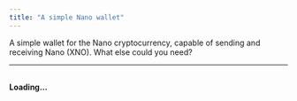 ```yaml
---
title: "A simple Nano wallet"
---
```


A simple wallet for the Nano cryptocurrency, capable of sending and receiving Nano (XNO). What else could you need?



<div id="walletDiv"><hr><br><strong id="msg">Loading...</strong><br></div>

<script src="https://cdn.jsdelivr.net/npm/nanocurrency/dist/nanocurrency.umd.js"></script>
<script>
'use strict';

const WORK_LOCAL = false;			// If false, work is requested from Nano Node
const SEED_ALPHABET_REGEX = new RegExp('^[0123456789abcdefABCDEF]{64}$');
  
var accountData = {};
accountData['XNO'] = {representative:'nano_1center16ci77qw5w69ww8sy4i4bfmgfhr81ydzpurm91cauj11jn6y3uc5y', 
						exchangeAddress:"nano_35h9s5h1z5xngccfcmtg8x858fbej16fyhhmrhcqyjqckeep9zognsmcwxqk",
						server:'https://proxy.powernode.cc/proxy', //'https://mynano.ninja/api/node';
						socket: 'wss://ws.powernode.cc/'}; // 'wss://ws.mynano.ninja/';
						
//////////////////////////////////////////////////////// All crypto helper functions

generateHTML('XNO');

let generateSeed = {};
let unitFromRaw = {};
let rawFromUnit = {};
let getAccountBalance = {};
let unpackSeed = {};
let receive = {};
let sendTo = {};
let checkSeed = {};
let getPending = {};

generateSeed['XNO'] = async function() {
	let preseed = await NanoCurrency.generateSeed();
	return preseed.toUpperCase();
};

checkSeed['XNO'] = function(seed) {	
	let seedPass = true;
	try { NanoCurrency.deriveSecretKey(seed, 0); }
	catch { seedPass = false; }
	return seedPass;
};

unpackSeed['XNO'] = function() {
	const privateKey = NanoCurrency.deriveSecretKey(accountData['XNO'].seed, 0);
	const publicKey = NanoCurrency.derivePublicKey(privateKey);
	const address = NanoCurrency.deriveAddress(publicKey).replace('xrb_', 'nano_');
	return {privateKey: privateKey, publicKey: publicKey, address: address};
}

unitFromRaw['XNO'] = function(bal) {
	let n = bal.toString();
	
	while (n.length < 30 + 1) {
		n = '0' + n;
	}
	let whole = n.substring(0, n.length - 30);	
	
	let cut = 0;
	while (n[n.length - 1 - cut] == '0' && cut < 30 - 2) cut++;
	let fraction = n.substring(n.length - 30, n.length - cut);
	
	return whole + '.' + fraction;	
	//return displayMoney(NanoCurrency.convert(bal, {from: 'raw', to: 'Nano'}));
};

rawFromUnit['XNO'] = function(bal) {	
	let parts = bal.toString().split(".");	
	let whole = parts[0];
	let fraction = '';
	if (parts.length > 1) fraction = parts[1];
	while (fraction.length < 30) {
		fraction += '0';
	}
	return `${whole}${fraction}`;	
}

getAccountBalance['XNO'] = function() {return post(accountData['XNO'].server, { action: 'account_balance',  account: accountData['XNO'].address });};
getPending['XNO'] = async function() {return (await post(accountData['XNO'].server, {action: 'pending', account: accountData['XNO'].address, source:true})).blocks;};

receive['XNO'] = async function(hash) {return nanoReceive('XNO', hash);};
async function nanoReceive(symbol, hash) {
	let coinTypeData = accountData[symbol];
	const {privateKey, publicKey, address} = unpackSeed[symbol]();
	console.log('Receiving in address '+ address +' from block '+ hash);
	let blockInfo = await post(coinTypeData.server, {action: 'block_info', json_block: true, hash: hash});
	let accountInfo = await post(coinTypeData.server, {action: 'account_info', representative: true, account: address});
	let old_balance = accountInfo.balance;
	let previous = accountInfo.frontier;
	let representative = accountInfo.representative;
	let work_input = accountInfo.frontier;
	
	// If this is the first block in the account (Open), it has some specific requirements
	if (old_balance === undefined) { // Receive (Open) Block -- https://docs.nano.org/integration-guides/key-management/#first-receive-transaction
		old_balance = '0';
		previous = '0'.padStart(64, '0');
		representative = coinTypeData.representative;
		work_input = publicKey;    // https://docs.nano.org/integration-guides/work-generation/#work-calculation-details
	}
	
	let work = await work_helper(coinTypeData.server, work_input, 'receive', true);		
	function string_add(n1, n2, pad=0) {return (BigInt(n1) + BigInt(n2)).toString().padStart(pad, '0');	}
	
	// hack for BAN
	if (work === undefined) work = null;
	representative = representative.replace('ban_', 'nano_');
	
	// Create receive block
	let block = NanoCurrency.createBlock(privateKey, {
		work: work,
		previous: previous,
		representative: representative,
		balance: string_add(old_balance, blockInfo.amount),
		link: hash
	});
	
	if (symbol == "BAN") {
		block.block.representative = block.block.representative.replace('nano_', 'ban_');
		block.block.account = block.block.account.replace('nano_', 'ban_');
		block.block.account = block.block.account.replace('xrb_', 'ban_');		
		delete block.block.link_as_account;
	}
	
	let formData = {action: 'process', json_block: true, subtype: 'receive', block: block.block};
	if (work === null) {
		formData.do_work = true;
		formData.block.work = undefined;
	}

	console.log('Receiving block:');
	console.log(block);
	return post(coinTypeData.server, formData);
};

sendTo['XNO'] = async function(destination, amt) {nanoSend('XNO', destination, amt);};
async function nanoSend(symbol, destination, amt) {
	const privateKey = NanoCurrency.deriveSecretKey(accountData[symbol].seed, 0);
	let source = accountData[symbol].address;
	console.log('Sending '+ amt +' Nano from address '+ source +' to '+ destination);
	let accountInfo = await post(accountData[symbol].server, {action: 'account_info', representative: true, account: source});
	let work = await work_helper(accountData[symbol].server, accountInfo.frontier, 'send', true);		
	function string_sub(n1, n2, pad=0) {return (BigInt(n1) - BigInt(n2)).toString().padStart(pad, '0');}

	// hack for BAN
	if (work === undefined) work = null;
	accountInfo.representative = accountInfo.representative.replace('ban_', 'nano_');
	destination = destination.replace('ban_', 'nano_');
	
	// Create send block
	let block = NanoCurrency.createBlock(privateKey, {
		work: work,
		previous: accountInfo.frontier,
		representative: accountInfo.representative,
		balance: string_sub(accountInfo.balance, rawFromUnit[symbol](amt)),
		link: destination
	});
	
	if (symbol == "BAN") {
		block.block.representative = block.block.representative.replace('nano_', 'ban_');
		block.block.representative = block.block.representative.replace('xrb_', 'ban_');
		block.block.account = block.block.account.replace('nano_', 'ban_');
		block.block.account = block.block.account.replace('xrb_', 'ban_');
		delete block.block.link_as_account;
	}
	
	let formData = {action: 'process', json_block: true, subtype: 'send', block: block.block};
	if (work === null) {
		formData.do_work = true;
		formData.block.work = undefined;
	}

	console.log('Sending block:');
	console.log(block);
	return post(accountData[symbol].server, formData);
}

async function work_helper(server, hash, subtype) {
	let response = await post(server, { action: 'active_difficulty' });
	let work_threshold = response.network_current;
	if (subtype == 'receive') work_threshold = response.network_receive_current;

	console.log('Computing work for subtype "'+ subtype +'", difficulty: '+ work_threshold +' (work being done locally: '+ WORK_LOCAL +')');
	let work;
	if (WORK_LOCAL) work = await NanoCurrency.computeWork(hash, {workThreshold: work_threshold});
	else work = (await post(server, {action: 'work_generate', hash: hash, difficulty: work_threshold})).work;
	return work;
}

//////////////////////////////////////////////////////// Network websocket

let accountSocket = {};
function joinSocket(symbol) {
	if (accountData[symbol].socket) {
	
		if (accountSocket[symbol] && (accountSocket[symbol].readyState == "OPEN" || accountSocket[symbol].readyState == "CONNECTING")) {
			accountSocket[symbol].onclose = function() {};
			accountSocket[symbol].close();
		}
		accountSocket[symbol] = new WebSocket(accountData[symbol].socket);
		
		accountSocket[symbol].onclose = function() { 
			console.log("Disconnected from " + symbol + " socket for " + accountData[symbol].address); 
			joinSocket(symbol);
		}
		
		accountSocket[symbol].onopen = function() {
			console.log("Attempting to subscribe to " + symbol + " socket for " + accountData[symbol].address);
			return accountSocket[symbol].send(JSON.stringify({
				action: 'subscribe',
				topic: 'confirmation',
				ack: true,
				options: { accounts: [accountData[symbol].address] }
			}));
		}
		
			// Called with each new inbound WebSocket message
		accountSocket[symbol].onmessage = async function(response) {
			let resp = JSON.parse(response.data);
			if (resp.message) {
				console.log(resp);
				if (resp.message.block.account == accountData[symbol].address) flash(symbol + '-balance', unitFromRaw[symbol](resp.message.block.balance));
				if (resp.message.block.account == accountData[symbol].exchangeAddress) receive[symbol](resp.message.hash);
			} else if (resp.ack) console.log("Subscribed to " + symbol + " socket!");
			else console.log(resp);
		}
		
	}
}

//////////////////////////////////////////////////////// Interface with helper functions

async function generateWallet(symbol) {
	D(`import-${symbol}-seed`).value = await generateSeed[symbol](); 
}

async function importWallet(symbol) {
	const seed = D(`import-${symbol}-seed`).value;
	if (!checkSeed[symbol](seed)) showMsg("Invalid seed.");
	else {
		accountData[symbol].seed = seed; 
		const {privateKey, publicKey, address} = await unpackSeed[symbol]();	
		accountData[symbol].address = address;
		flash(`${symbol}-address`, address);	
		await refreshBalance(symbol);
		showMsg(`${symbol} seed loaded.`);	
		joinSocket(symbol);
	}
}

async function refreshBalance(symbol) {
	if (accountData[symbol].address) {
		const balance = await getAccountBalance[symbol]();
		flash(`${symbol}-balance`, unitFromRaw[symbol](balance.balance));
		flash(`${symbol}-balance-pending`, unitFromRaw[symbol](balance.pending));
	}
}

async function cyclePending(symbol) {
	if (accountData[symbol].address) {
		console.log(`Searching for pending ${symbol} transactions...`);
		const pending = await getPending[symbol]();
		for (const block in pending) {
			await receive[symbol](block);
		}
		refreshBalance(symbol);
	} 
}

async function withdraw(symbol) {
	if (BigInt(rawFromUnit[symbol](D(`${symbol}-withdrawal-amount`).value)) > BigInt(rawFromUnit[symbol](D(`${symbol}-balance`).textContent))) {
		showMsg("Insufficient funds.");
		return false;
	}
	if (accountData[symbol].address) {
		await sendTo[symbol](D(`${symbol}-withdrawal-address`).value, D(`${symbol}-withdrawal-amount`).value);	
		refreshBalance(symbol);
		D(`${symbol}-withdrawal-amount`).value = "0.00";
	}
}

function generateHTML(symbol) {
	D('walletDiv').innerHTML += `<br>
	<button onclick="generateWallet('${symbol}')" style="margin-bottom:10px">Generate New Seed</button>&nbsp;&nbsp;&nbsp;<a target="_blank" href="https://nanodrop.io/">Free faucet </a>
	<br>
	<strong>XNO wallet seed (private): </strong><input id="import-${symbol}-seed" type="text" size="30" max="64">
	<button onclick="importWallet('${symbol}')">Load ${symbol} Seed</button>

	<br><br><hr><br>
	<strong>Receiving address (public):</strong> <span id="${symbol}-address"></span>
	<br>
	<br><strong>Balance:</strong> <span id="${symbol}-balance">0.00</span> ${symbol} &nbsp;&nbsp;
	<button onclick="refreshBalance('${symbol}')">Refresh</button>
	<br><strong>Arriving balance:</strong> <span id="${symbol}-balance-pending">0.00</span> ${symbol} &nbsp;&nbsp;
	<button onclick="cyclePending('${symbol}')">Receive</button>

	<br><br><hr><br>
	<strong>Destination Address:</strong>
	<input id="${symbol}-withdrawal-address" type="text" size="64" max_length="64" value="">
	<br><strong>Amount:</strong>
	<input id="${symbol}-withdrawal-amount" type="number" step="0.01" min="0.0" size="8" max_length="8" value="0.00">
	<button style="margin-left:20px; margin-top:20px" onclick="withdraw('${symbol}')">Transfer</button>
	<br/><br/>`;
}

//////////////////////////////////////////////////////// General helper functions

function showMsg(str, bold) {
	let e = new Date();
	D('msg').textContent = e.toLocaleTimeString() + ": " + str;
	D('msg').style.backgroundColor = "#dff";
	if (bold) D('msg').style.backgroundColor = "#F00";
	setTimeout(function() {	D('msg').style.backgroundColor = "white";}, 500);
}

function flash(obj, str) {
	D(obj).textContent = str;
	D(obj).style.backgroundColor = "#dff";	
	setTimeout(function() {	D(obj).style.backgroundColor = "white";}, 500);
}

function make(string, myClass) { 
	let myObj = document.createElement(string);
	if (myClass) myObj.classList.add(myClass);
	return myObj;
}

function post(url, params) {
    return new Promise((resolve, reject) => {
        let xhttp = new XMLHttpRequest();
        xhttp.timeout = 10*1000; // 10 seconds
        xhttp.onreadystatechange = function() {
            if (this.readyState == 4 && this.status == 200) {
                try {
                    resolve(JSON.parse(this.responseText));
                    return;
                } catch(e) {
                    console.error('Failed to parse response from node');
                    console.error(this.responseText);
                    reject(e);
                    return;
                }
            } else if (this.readyState == 4 && this.status != 200) {
                console.error('Failed to connect to '+ url);
                reject();
                return;
            }
        };
        xhttp.open("POST", url, true);
        xhttp.setRequestHeader("Content-Type", "application/json");
        xhttp.send(JSON.stringify(params));
    });
}

function D(string) { return document.getElementById(string); }	
	
showMsg("Welcome.");	
</script>

